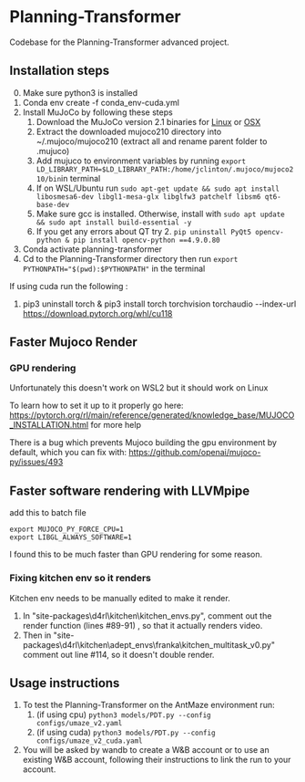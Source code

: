 # Planning-Transformer

Codebase for the Planning-Transformer advanced project.

## Installation steps

0. Make sure python3 is installed
1. Conda env create -f conda_env-cuda.yml
2. Install MuJoCo by following these steps
   1. Download the MuJoCo version 2.1 binaries for [Linux](https://mujoco.org/download/mujoco210-linux-x86_64.tar.gz) or [OSX](https://mujoco.org/download/mujoco210-macos-x86_64.tar.gz)
   1. Extract the downloaded mujoco210 directory into ~/.mujoco/mujoco210 (extract all and rename parent folder to .mujuco)
   1. Add mujuco to environment variables by running `export LD_LIBRARY_PATH=$LD_LIBRARY_PATH:/home/jclinton/.mujoco/mujoco210/bin`in terminal
   1. If on WSL/Ubuntu run `sudo apt-get update && sudo apt install libosmesa6-dev libgl1-mesa-glx libglfw3 patchelf libsm6 qt6-base-dev`
   1. Make sure gcc is installed. Otherwise, install with `sudo apt update && sudo apt install build-essential -y`
   1. If you get any errors about QT try
      2. `pip uninstall PyQt5 opencv-python & pip install opencv-python ==4.9.0.80`
5. Conda activate planning-transformer
4. Cd to the Planning-Transformer directory then run `export PYTHONPATH="$(pwd):$PYTHONPATH"` in the terminal

If using cuda run the following :
 1. pip3 uninstall torch & pip3 install torch torchvision torchaudio --index-url https://download.pytorch.org/whl/cu118

## Faster Mujoco Render
### GPU rendering

Unfortunately this doesn't work on WSL2 but it should work on Linux

To learn how to set it up to it properly go here:
https://pytorch.org/rl/main/reference/generated/knowledge_base/MUJOCO_INSTALLATION.html for more help

There is a bug which prevents Mujoco building the gpu environment by default, which you can fix with:
https://github.com/openai/mujoco-py/issues/493

## Faster software rendering with LLVMpipe
add this to batch file

```
export MUJOCO_PY_FORCE_CPU=1
export LIBGL_ALWAYS_SOFTWARE=1
```

I found this to be much faster than GPU rendering for some reason.

### Fixing kitchen env so it renders

Kitchen env needs to be manually edited to make it render.
1. In "site-packages\d4rl\kitchen\kitchen_envs.py", comment out the render function (lines #89-91) , so that it actually renders video.
2. Then in "site-packages\d4rl\kitchen\adept_envs\franka\kitchen_multitask_v0.py" comment out line #114, so it doesn't double render.

## Usage instructions

1. To test the Planning-Transformer on the AntMaze environment run: 
   1. (if using cpu) `python3 models/PDT.py --config configs/umaze_v2.yaml`
   3. (if using cuda) `python3 models/PDT.py --config configs/umaze_v2_cuda.yaml`
2. You will be asked by wandb to create a W&B account or to use an existing W&B account, following their instructions to link the run to your account.